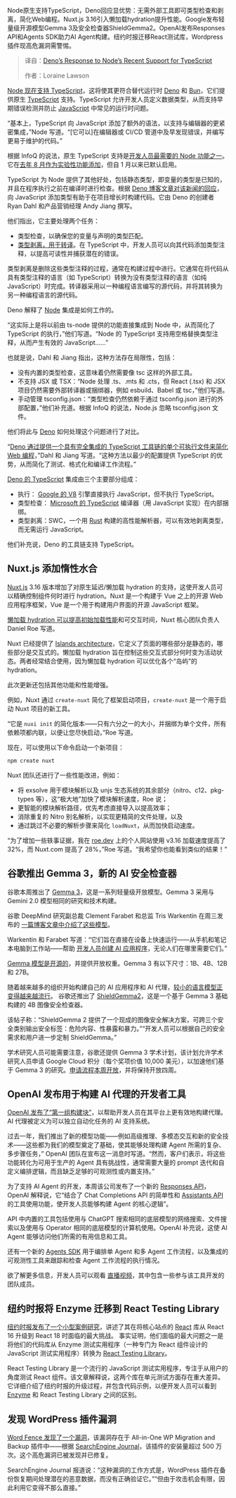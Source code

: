 
<!--
title: Deno对Node最近支持TypeScript的回应
cover: https://cdn.thenewstack.io/media/2024/04/d8b458d6-dev_news_img-2-2.png
summary: Node原生支持TypeScript，Deno回应显优势：无需外部工具即可类型检查和剥离，简化Web编程。Nuxt.js 3.16引入懒加载hydration提升性能。Google发布轻量级开源模型Gemma 3及安全检查器ShieldGemma2。OpenAI发布Responses API和Agents SDK助力AI Agent构建。纽约时报迁移React测试库，Wordpress插件现高危漏洞需警惕。
-->

Node原生支持TypeScript，Deno回应显优势：无需外部工具即可类型检查和剥离，简化Web编程。Nuxt.js 3.16引入懒加载hydration提升性能。Google发布轻量级开源模型Gemma 3及安全检查器ShieldGemma2。OpenAI发布Responses API和Agents SDK助力AI Agent构建。纽约时报迁移React测试库，Wordpress插件现高危漏洞需警惕。

> 译自：[Deno’s Response to Node’s Recent Support for TypeScript](https://thenewstack.io/denos-response-to-nodes-recent-support-for-typescript/)
> 
> 作者：Loraine Lawson

[Node 现在支持 TypeScript](https://github.com/nodejs/node/blob/main/doc/api/typescript.md)，这将使其更符合替代运行时 [Deno](https://deno.com/?utm_content=inline+mention) 和 [Bun](https://thenewstack.io/bun-1-0-ships-as-node-js-and-deno-alternative/)，它们提供原生 [TypeScript](https://thenewstack.io/what-is-typescript/) 支持。TypeScript 允许开发人员定义数据类型，从而支持早期错误检测并防止 [JavaScript](https://thenewstack.io/three-javascript-proposals-advance-to-stage-4/) 中常见的运行时问题。

“基本上，TypeScript 向 JavaScript 添加了额外的语法，以支持与编辑器的更紧密集成，”Node 写道。“[它可以]在编辑器或 CI/CD 管道中及早发现错误，并编写更易于维护的代码。”

根据 InfoQ 的说法，原生 TypeScript 支持是[开发人员最需要的 Node 功能之一](https://www.infoq.com/news/2025/03/node-23-runs-typescript-natively)。它在[去年 8 月作为实验性功能添加](https://nodejs.org/en/blog/release/v22.6.0#experimental-typescript-support-via-strip-types)，但自 1 月以来已默认启用。

TypeScript 为 Node 提供了其他好处，包括静态类型，即变量的类型是已知的，并且在程序执行之前在编译时进行检查。根据 [Deno 博客文章对该新闻的回应](https://deno.com/blog/typescript-in-node-vs-deno)，向 JavaScript 添加类型有助于在项目增长时构建代码。它由 Deno 的创建者 Ryan Dahl 和产品营销经理 Andy Jiang 撰写。

他们指出，它主要处理两个任务：

- 类型检查，以确保您的变量与声明的类型匹配。
- [类型剥离，用于转译](https://nodejs.org/api/typescript.html#type-stripping)。在 TypeScript 中，开发人员可以向其代码添加类型注释，以提高可读性并捕获潜在的错误。

类型剥离是删除这些类型注释的过程，通常在构建过程中进行。它通常在将代码从具有类型注释的语言（如 TypeScript）转换为没有类型注释的语言（如纯 JavaScript）时完成。转译器采用以一种编程语言编写的源代码，并将其转换为另一种编程语言的源代码。

Deno 解释了 [Node](https://thenewstack.io/whats-in-the-new-node-js-and-how-do-you-install-it/) 集成是如何工作的。

“这实际上是将以前由 ts-node 提供的功能直接集成到 Node 中，从而简化了 TypeScript 的执行，”他们写道。“Node 的 TypeScript 支持用空格替换类型注释，从而产生有效的 JavaScript……”

也就是说，Dahl 和 Jiang 指出，这种方法存在局限性，包括：

- 没有内置的类型检查，这意味着仍然需要像 tsc 这样的外部工具。
- 不支持 JSX 或 TSX：“Node 处理 .ts、.mts 和 .cts，但 React (.tsx) 和 JSX 项目仍然需要外部转译器或捆绑器，例如 esbuild、Babel 或 tsc，”他们写道。
- 手动管理 tsconfig.json：“类型检查仍然依赖于通过 tsconfig.json 进行的外部配置，”他们补充道。根据 InfoQ 的说法，Node.js 忽略 tsconfig.json 文件。

他们将此与 [Deno](https://thenewstack.io/deno-creates-board-charter-for-javascript-registry-project/) 如何处理这个问题进行了对比。

“[Deno 通过提供一个具有完全集成的 TypeScript 工具链的单个可执行文件来简化 Web 编程](https://thenewstack.io/ryan-dahl-from-node-js-and-deno-to-the-modern-jsr-registry/)，”Dahl 和 Jiang 写道。“这种方法以最少的配置提供 TypeScript 的优势，从而简化了测试、格式化和编译工作流程。”

[Deno 的 TypeScript](https://thenewstack.io/how-oop-developers-can-get-to-know-typescript-through-deno/) 集成由三个主要部分组成：

- 执行：
[Google 的 V8](https://thenewstack.io/node-js-v8-gets-long-term-support-plus-commitment-google-v8/) 引擎直接执行 JavaScript，但不执行 TypeScript。
- 类型检查：
[Microsoft 的 TypeScript](https://thenewstack.io/typescript-5-5-faster-smarter-and-more-powerful/) 编译器（用 JavaScript 实现）在内部捆绑。
- 类型剥离：SWC，一个用 [Rust](https://thenewstack.io/rust-programming-language-guide/) 构建的高性能解析器，可以有效地剥离类型，而无需运行 JavaScript。

他们补充说，Deno 的工具链支持 TypeScript。

## Nuxt.js 添加惰性水合
[Nuxt.js](https://thenewstack.io/how-to-build-a-quiz-app-with-nuxt-and-xata/) 3.16 版本增加了对原生延迟/懒加载 hydration 的支持，这使开发人员可以精确控制组件何时进行 hydration。Nuxt 是一个构建于 Vue 之上的开源 Web 应用程序框架，Vue 是一个用于构建用户界面的开源 JavaScript 框架。

[懒加载 hydration 可以提高初始加载性能](https://nuxt.com/blog/v3-16)和可交互时间，Nuxt 核心团队负责人 Daniel Roe 写道。

Nuxt 已经提供了 [Islands architecture](https://www.patterns.dev/vanilla/islands-architecture/#:~:text=Thus%20it%20provides%20built%2Din,on%20when%20they%20become%20visible.&text=It%20also%20supports%20lazy%20hydration,the%20hydration%20of%20the%20component)，它定义了页面的哪些部分是静态的，哪些部分是交互式的。懒加载 hydration 旨在控制这些交互式部分何时变为活动状态。两者经常结合使用，因为懒加载 hydration 可以优化各个“岛屿”的 hydration。

此次更新还包括其他功能和性能增强。

例如，Nuxt 通过 `create-nuxt` 简化了框架启动项目，`create-nuxt` 是一个用于启动 Nuxt 项目的新工具。

“它是 `nuxi init` 的简化版本——只有六分之一的大小，并捆绑为单个文件，所有依赖项都内联，以便让您尽快启动，”Roe 写道。

现在，可以使用以下命令启动一个新项目：

```bash
npm create nuxt
```

Nuxt 团队还进行了一些性能改进，例如：

- 将 exsolve 用于模块解析以及 unjs 生态系统的其余部分（nitro、c12、pkg-types 等），这“极大地”加快了模块解析速度，Roe 说；
- 更智能的模块解析路径，优先考虑直接导入以提高效率；
- 消除重复的 Nitro 别名解析，以实现更精简的文件处理，以及
- 通过跳过不必要的解析步骤来简化 `loadNuxt`，从而加快启动速度。

“为了增加一些轶事证据，我在 [roe.dev](https://thenewstack.io/goodbye-saas-hello-ai-agents/) 上的个人网站使用 v3.16 加载速度提高了 32%，而 Nuxt.com 提高了 28%，”Roe 写道。“我希望你也能看到类似的结果！”

## 谷歌推出 Gemma 3，新的 AI 安全检查器

谷歌本周推出了 [Gemma 3](https://developers.googleblog.com/en/introducing-gemma3/)，这是一系列轻量级开放模型。Gemma 3 采用与 Gemini 2.0 模型相同的研究和技术构建。

谷歌 DeepMind 研究副总裁 Clement Farabet 和总监 Tris Warkentin 在周三发布的 [一篇博客文章中介绍了这些模型](https://blog.google/technology/developers/gemma-3/)。

Warkentin 和 Farabet 写道：“它们旨在直接在设备上快速运行——从手机和笔记本电脑到工作站——帮助 [开发人员创建 AI 应用程序](https://thenewstack.io/top-strategies-for-building-scalable-and-secure-ai-applications/)，无论人们在哪里需要它们。”

[Gemma 模型是开源的](https://thenewstack.io/the-open-source-ai-definition-is-out/)，并提供开放权重。Gemma 3 有以下尺寸：1B、4B、12B 和 27B。

随着越来越多的组织开始构建自己的 AI 应用程序和 AI 代理，[较小的语言模型正变得越来越流行](https://thenewstack.io/why-red-hat-thinks-ais-future-is-small-language-models/)。
谷歌还推出了 [ShieldGemma2](https://developers.googleblog.com/en/safer-and-multimodal-responsible-ai-with-gemma/)，这是一个基于 Gemma 3 基础构建的 4B 图像安全检查器。

该帖子称：“ShieldGemma 2 提供了一个现成的图像安全解决方案，可跨三个安全类别输出安全标签：危险内容、性暴露和暴力。”“开发人员可以根据自己的安全需求和用户进一步定制 ShieldGemma。”

学术研究人员可能需要注意，谷歌还提供 Gemma 3 学术计划，该计划允许学术研究人员申请 Google Cloud 积分（每个奖项价值 10,000 美元），以加速他们基于 Gemma 3 的研究。[申请流程本周开放](https://ai.google.dev/gemma/)，并将保持开放四周。

## OpenAI 发布用于构建 AI 代理的开发者工具

[OpenAI 发布了“第一组构建块”](https://openai.com/index/new-tools-for-building-agents/)，以帮助开发人员在其平台上更有效地构建代理。AI 代理被定义为可以独立自动化任务的 AI 支持系统。

过去一年，我们推出了新的模型功能——例如高级推理、多模态交互和新的安全技术——这些都为我们的模型奠定了基础，使其能够处理构建 Agent 所需的复杂、多步骤任务，” OpenAI 团队在宣布这一消息时写道。“然而，客户们表示，将这些功能转化为可用于生产的 Agent 具有挑战性，通常需要大量的 prompt 迭代和自定义编排逻辑，而且缺乏足够的可观测性或内置支持。”

为了支持 AI Agent 的开发，本周该公司发布了一个新的 [Responses API](https://community.openai.com/t/introducing-the-responses-api/1140929)，OpenAI 解释说，它“结合了 Chat Completions API 的简单性和 [Assistants API](https://platform.openai.com/docs/api-reference/assistants) 的工具使用功能，使开发人员能够构建 Agent 的核心逻辑”。

API 中内置的工具包括使用与 ChatGPT 搜索相同的底层模型的网络搜索、文件搜索以及使用与 Operator 相同的底层模型的计算机使用。OpenAI 补充说，这使 AI Agent 能够访问他们所需的有用信息和工具。

还有一个新的 [Agents SDK](https://platform.openai.com/docs/guides/agents-sdk) 用于编排单 Agent 和多 Agent 工作流程，以及集成的可观测性工具来跟踪和检查 Agent 工作流程的执行情况。

欲了解更多信息，开发人员可以观看 [直播视频](https://openai.com/live/)，其中包含一些参与该工具开发的团队成员。

## 纽约时报将 Enzyme 迁移到 React Testing Library

[纽约时报发布了一个小型案例研究](https://open.nytimes.com/how-the-new-york-times-systematically-migrated-from-enzyme-into-react-testing-library-b3ea538d001c#225:%20React%20Router)，讲述了其在将核心站点的 [React](https://thenewstack.io/a-react-based-open-source-tool-for-creating-data-tables/) 库从 React 16 升级到 React 18 时面临的最大挑战。
事实证明，他们面临的最大问题之一是将他们的代码库从 Enzyme 测试实用程序（一种专门为 React 组件设计的 JavaScript 测试实用程序）转换为 [React Testing Library](https://testing-library.com/docs/react-testing-library/intro/)。

React Testing Library 是一个流行的 JavaScript 测试实用程序，专注于从用户的角度测试 React 组件。该文章解释说，这两个库在单元测试方面存在重大差异。它详细介绍了纽约时报的升级过程，并包含代码示例，以便开发人员可以看到 [Enzyme](https://enzymejs.github.io/enzyme/) 和 React Testing Library 之间的区别。

## 发现 WordPress 插件漏洞

[Word Fence 发现了一个漏洞](https://www.wordfence.com/threat-intel/vulnerabilities/wordpress-plugins/all-in-one-wp-migration/all-in-one-wp-migration-789-unauthenticated-php-object-injection)，该漏洞存在于 All-in-One WP Migration and Backup 插件中——根据 [SearchEngine Journal](https://www.searchenginejournal.com/wordpress-backup-plugin-vulnerability-affects-5-million-websites/541952/)，该插件的安装量超过 500 万次。这个高危漏洞已被发现并已修复。

SearchEngine Journal 报道说：“这种漏洞的工作方式是，WordPress 插件在备份恢复期间处理潜在的恶意数据，而没有正确验证它。”“但由于攻击机会有限，因此利用它变得不那么直接。”